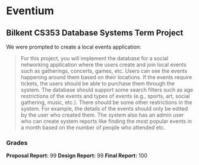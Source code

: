 # Eventium
## Bilkent CS353 Database Systems Term Project

We were prompted to create a local events application:
>For this project, you will implement the database for a social networking application
where the users create and join local events such as gatherings, concerts, games, etc.
Users can see the events happening around them based on their locations. If the events
require tickets, the users should be able to purchase them through the system. The
database should support some search filters such as age restrictions of the events and
types of events (e.g., sports, art, social gathering, music, etc.). There should be some
other restrictions in the system. For example, the details of the events should only be
edited by the user who created them. The system also has an admin user who can create
system reports like finding the most popular events in a month based on the number of
people who attended etc.

### Grades
**Proposal Report:** 99
**Design Report:** 99
**Final Report:** 100

